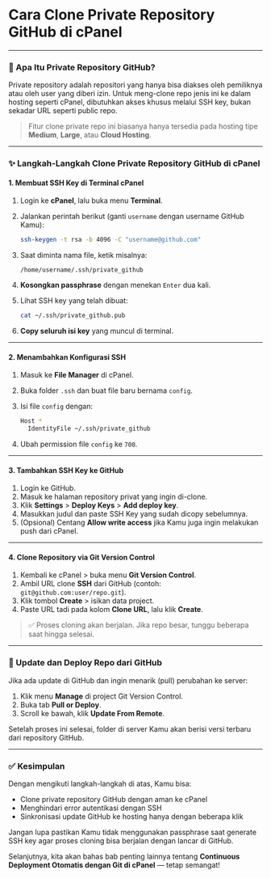 # Cara Clone Private Repository GitHub di cPanel

***

### 🔐 Apa Itu Private Repository GitHub?

Private repository adalah repositori yang hanya bisa diakses oleh pemiliknya atau oleh user yang diberi izin. Untuk meng-clone repo jenis ini ke dalam hosting seperti cPanel, dibutuhkan akses khusus melalui SSH key, bukan sekadar URL seperti public repo.

> Fitur clone private repo ini biasanya hanya tersedia pada hosting tipe **Medium**, **Large**, atau **Cloud Hosting**.

***

### ✨ Langkah-Langkah Clone Private Repository GitHub di cPanel

#### 1. Membuat SSH Key di Terminal cPanel

1. Login ke **cPanel**, lalu buka menu **Terminal**.
2.  Jalankan perintah berikut (ganti `username` dengan username GitHub Kamu):

    ```bash
    ssh-keygen -t rsa -b 4096 -C "username@github.com"
    ```
3.  Saat diminta nama file, ketik misalnya:

    ```
    /home/username/.ssh/private_github
    ```
4. **Kosongkan passphrase** dengan menekan `Enter` dua kali.
5.  Lihat SSH key yang telah dibuat:

    ```bash
    cat ~/.ssh/private_github.pub
    ```
6. **Copy seluruh isi key** yang muncul di terminal.

***

#### 2. Menambahkan Konfigurasi SSH

1. Masuk ke **File Manager** di cPanel.
2. Buka folder `.ssh` dan buat file baru bernama `config`.
3.  Isi file `config` dengan:

    ```bash
    Host *
      IdentityFile ~/.ssh/private_github
    ```
4. Ubah permission file `config` ke `700`.

***

#### 3. Tambahkan SSH Key ke GitHub

1. Login ke GitHub.
2. Masuk ke halaman repository privat yang ingin di-clone.
3. Klik **Settings** > **Deploy Keys** > **Add deploy key**.
4. Masukkan judul dan paste SSH Key yang sudah dicopy sebelumnya.
5. (Opsional) Centang **Allow write access** jika Kamu juga ingin melakukan push dari cPanel.

***

#### 4. Clone Repository via Git Version Control

1. Kembali ke cPanel > buka menu **Git Version Control**.
2. Ambil URL clone **SSH** dari GitHub (contoh: `git@github.com:user/repo.git`).
3. Klik tombol **Create** > isikan data project.
4. Paste URL tadi pada kolom **Clone URL**, lalu klik **Create**.

> ✅ Proses cloning akan berjalan. Jika repo besar, tunggu beberapa saat hingga selesai.

***

### 🔁 Update dan Deploy Repo dari GitHub

Jika ada update di GitHub dan ingin menarik (pull) perubahan ke server:

1. Klik menu **Manage** di project Git Version Control.
2. Buka tab **Pull or Deploy**.
3. Scroll ke bawah, klik **Update From Remote**.

Setelah proses ini selesai, folder di server Kamu akan berisi versi terbaru dari repository GitHub.

***

### ✅ Kesimpulan

Dengan mengikuti langkah-langkah di atas, Kamu bisa:

* Clone private repository GitHub dengan aman ke cPanel
* Menghindari error autentikasi dengan SSH
* Sinkronisasi update GitHub ke hosting hanya dengan beberapa klik

Jangan lupa pastikan Kamu tidak menggunakan passphrase saat generate SSH key agar proses cloning bisa berjalan dengan lancar di GitHub.

Selanjutnya, kita akan bahas bab penting lainnya tentang **Continuous Deployment Otomatis dengan Git di cPanel** — tetap semangat!
